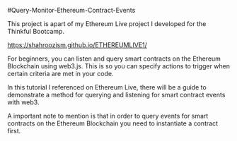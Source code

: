 #Query-Monitor-Ethereum-Contract-Events

This project is apart of my Ethereum Live project I developed for the Thinkful Bootcamp. 

https://shahroozism.github.io/ETHEREUMLIVE1/

For beginners, you can listen and query smart contracts on the Ethereum Blockchain using web3.js. This is so you can specify actions to trigger when certain criteria are met in your code. 

In this tutorial I referenced on Ethereum Live, there will be a guide to demonstrate a method for querying and listening for smart contract events with web3. 

A important note to mention is that in order to query events for smart contracts on the Ethereum Blockchain you need to instantiate a contract first. 

